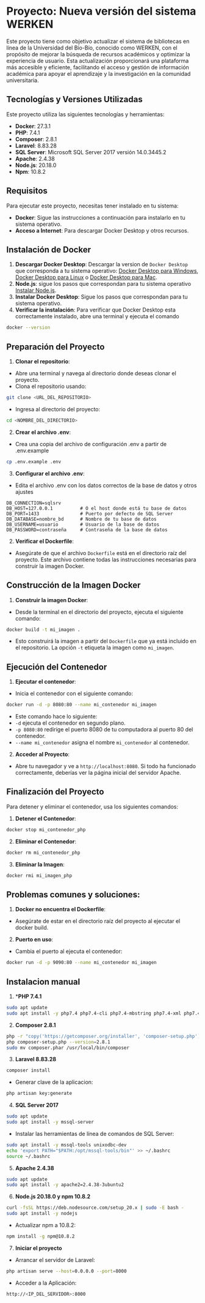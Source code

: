 # Proyecto: Nueva versión del sistema WERKEN
Este proyecto tiene como objetivo actualizar el sistema de bibliotecas en línea de la Universidad del Bío-Bío, conocido como WERKEN, con el propósito de mejorar la búsqueda de recursos académicos y optimizar la experiencia de usuario. Esta actualización proporcionará una plataforma más accesible y eficiente, facilitando el acceso y gestión de información académica para apoyar el aprendizaje y la investigación en la comunidad universitaria.
## Tecnologías y Versiones Utilizadas
Este proyecto utiliza las siguientes tecnologías y herramientas:
- **Docker**: 27.3.1
- **PHP**: 7.4.1
- **Composer**: 2.8.1
- **Laravel**: 8.83.28
- **SQL Server**: Microsoft SQL Server 2017 versión 14.0.3445.2
- **Apache**: 2.4.38
- **Node.js**: 20.18.0
- **Npm**: 10.8.2
## Requisitos
Para ejecutar este proyecto, necesitas tener instalado en tu sistema:
- **Docker**: Sigue las instrucciones a continuación para instalarlo en tu sistema operativo.
- **Acceso a Internet**: Para descargar Docker Desktop y otros recursos.
## Instalación de Docker
1. **Descargar Docker Desktop**: Descargar la version de `Docker Desktop` que corresponda a tu sistema operativo: [Docker Desktop para Windows](https://docs.docker.com/desktop/install/windows-install/), [Docker Desktop para Linux](https://docs.docker.com/desktop/install/linux/) o [Docker Desktop para Mac](https://docs.docker.com/desktop/install/mac-install/).
2. **Node.js**: sigue los pasos que correspondan para tu sistema operativo [Instalar Node.js](https://nodejs.org/).
3. **Instalar Docker Desktop**: Sigue los pasos que correspondan para tu sistema operativo.
4. **Verificar la instalación**: Para verificar que Docker Desktop esta correctamente instalado, abre una terminal y ejecuta el comando 
```bash
docker --version
```
## Preparación del Proyecto
1. **Clonar el repositorio**:
- Abre una terminal y navega al directorio donde deseas clonar el proyecto.
- Clona el repositorio usando:
```bash
git clone <URL_DEL_REPOSITORIO>
```
- Ingresa al directorio del proyecto:
```bash
cd <NOMBRE_DEL_DIRECTORIO>
```
2. **Crear el archivo .env**:
- Crea una copia del archivo de configuración .env a partir de .env.example
```bash
cp .env.example .env
```
3. **Configurar el archivo .env**:
- Edita el archivo .env con los datos correctos de la base de datos y otros ajustes
```dotenv
DB_CONNECTION=sqlsrv
DB_HOST=127.0.0.1          # O el host donde está tu base de datos
DB_PORT=1433               # Puerto por defecto de SQL Server
DB_DATABASE=nombre_bd      # Nombre de tu base de datos
DB_USERNAME=usuario        # Usuario de la base de datos
DB_PASSWORD=contraseña     # Contraseña de la base de datos
```
2. **Verificar el Dockerfile**:
- Asegúrate de que el archivo `Dockerfile` está en el directorio raíz del proyecto. Este archivo contiene todas las instrucciones necesarias para construir la imagen Docker.
## Construcción de la Imagen Docker
1. **Construir la imagen Docker**:
- Desde la terminal en el directorio del proyecto, ejecuta el siguiente comando:
```bash
docker build -t mi_imagen .
```
- Esto construirá la imagen a partir del `Dockerfile` que ya está incluido en el repositorio. La opción `-t` etiqueta la imagen como `mi_imagen`.
## Ejecución del Contenedor
1. **Ejecutar el contenedor**:
- Inicia el contenedor con el siguiente comando:
```bash
docker run -d -p 8080:80 --name mi_contenedor mi_imagen
```
- Este comando hace lo siguiente:
- `-d` ejecuta el contenedor en segundo plano.
- `-p 8080:80` redirige el puerto 8080 de tu computadora al puerto 80 del contenedor.
- `--name mi_contenedor` asigna el nombre `mi_contenedor` al contenedor.
2. **Acceder al Proyecto**:
- Abre tu navegador y ve a `http://localhost:8080`. Si todo ha funcionado correctamente, deberías ver la página inicial del servidor Apache.
## Finalización del Proyecto
Para detener y eliminar el contenedor, usa los siguientes comandos:
1. **Detener el Contenedor**:
```bash
docker stop mi_contenedor_php
```
2. **Eliminar el Contenedor**:
```bash
docker rm mi_contenedor_php
```
3. **Eliminar la Imagen**:
```bash
docker rmi mi_imagen_php
```
## Problemas comunes y soluciones:
1. **Docker no encuentra el Dockerfile**:
- Asegúrate de estar en el directorio raíz del proyecto al ejecutar el docker build.
2. **Puerto en uso**:
- Cambia el puerto al ejecuta el contenedor:
```bash
docker run -d -p 9090:80 --name mi_contenedor mi_imagen
```
## Instalacion manual
1. ***PHP 7.4.1**
```bash
sudo apt update
sudo apt install -y php7.4 php7.4-cli php7.4-mbstring php7.4-xml php7.4-zip php7.4-curl php7.4-mysql php7.4-gd php7.4-intl php7.4-bcmath
```
2. **Composer 2.8.1**
```bash
php -r "copy('https://getcomposer.org/installer', 'composer-setup.php');"
php composer-setup.php --version=2.8.1
sudo mv composer.phar /usr/local/bin/composer
```
3. **Laravel 8.83.28**
```bash
composer install
```
- Generar clave de la aplicacion:
```bash
php artisan key:generate
```
4. **SQL Server 2017**
```bash
sudo apt update
sudo apt install -y mssql-server
```
- Instalar las herramientas de línea de comandos de SQL Server:
```bash
sudo apt install -y mssql-tools unixodbc-dev
echo 'export PATH="$PATH:/opt/mssql-tools/bin"' >> ~/.bashrc
source ~/.bashrc
```
5. **Apache 2.4.38**
```bash
sudo apt update
sudo apt install -y apache2=2.4.38-3ubuntu2
```
6. **Node.js 20.18.0 y npm 10.8.2**
```bash
curl -fsSL https://deb.nodesource.com/setup_20.x | sudo -E bash -
sudo apt install -y nodejs
```
- Actualizar npm a 10.8.2:
```bash
npm install -g npm@10.8.2
```
7. **Iniciar el proyecto**
- Arrancar el servidor de Laravel:
```bash
php artisan serve --host=0.0.0.0 --port=8000
```
- Acceder a la Aplicación:
```bash
http://<IP_DEL_SERVIDOR>:8000
```